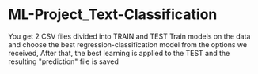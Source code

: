 # ML-Project_Text-Classification
You get 2 CSV files divided into TRAIN and TEST Train models on the data and choose the best regression-classification model from the options we received, After that, the best learning is applied to the TEST and the resulting "prediction" file is saved
